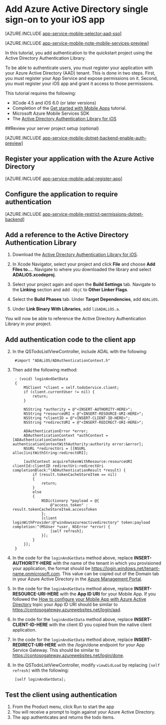 <properties 
        pageTitle="Authenticate users of your iOS app with Azure Active Directory Single Sign-On" 
        description="Learn how to log users into your iOS application with the Active Directory Authentication Library." 
        documentationCenter="Mobile" 
        authors="mattchenderson" 
        services="app-service\mobile" 
        manager="dwrede" />

<tags ms.service="app-service"
ms.workload="mobile"
ms.tgt_pltfrm="mobile-ios" 
ms.devlang="objective-c" 
ms.topic="article" 
ms.date="05/19/2015" 
ms.author="mahender" />

# Add Azure Active Directory single sign-on to your iOS app

[AZURE.INCLUDE [app-service-mobile-selector-aad-sso](../../includes/app-service-mobile-selector-aad-sso.md)]

[AZURE.INCLUDE [app-service-mobile-note-mobile-services-preview](../../includes/app-service-mobile-note-mobile-services-preview.md)]

In this tutorial, you add authentication to the quickstart project using the Active Directory Authentication Library.

To be able to authenticate users, you must register your application with your Azure Active Directory (AAD) tenant. This is done in two steps. First, you must register your App Service and expose permissions on it. Second, you must register your iOS app and grant it access to those permissions.

This tutorial requires the following:

* XCode 4.5 and iOS 6.0 (or later versions)
* Completion of the [Get started with Mobile Apps] tutorial.
* Microsoft Azure Mobile Services SDK
* The [Active Directory Authentication Library for iOS]

##<a name="review"></a>Review your server project setup (optional)

[AZURE.INCLUDE [app-service-mobile-dotnet-backend-enable-auth-preview](../../includes/app-service-mobile-dotnet-backend-enable-auth-preview.md)] 

## <a name="register-application"></a>Register your application with the Azure Active Directory

[AZURE.INCLUDE [app-service-mobile-adal-register-app](../../includes/app-service-mobile-adal-register-app.md)]

## <a name="require-authentication"></a>Configure the application to require authentication

[AZURE.INCLUDE [app-service-mobile-restrict-permissions-dotnet-backend](../../includes/app-service-mobile-restrict-permissions-dotnet-backend.md)] 

## <a name="add-adal"></a>Add a reference to the Active Directory Authentication Library

1. Download the [Active Directory Authentication Library for iOS].

2. In Xcode Navigator, select your project and click **File** and choose **Add Files to...**. Navigate to where you downloaded the library and select **ADALiOS.xcodeproj**.

3. Select your project again and open the **Build Settings** tab. Navigate to the **Linking** section and add `-ObjC` to **Other Linker Flags**.

4. Select the **Build Phases** tab. Under **Target Dependencies**, add `ADALiOS`.

5. Under **Link Binary With Libraries**, add `libADALiOS.a`.

You will now be able to reference the Active Directory Authentication Library in your project.

## <a name="add-authentication-code"></a>Add authentication code to the client app

2. In the QSTodoListViewController, include ADAL with the following:

        #import "ADALiOS/ADAuthenticationContext.h"

3. Then add the following method:

        - (void) loginAndGetData
        {
            MSClient *client = self.todoService.client;
            if (client.currentUser != nil) {
                return;
            }

            NSString *authority = @"<INSERT-AUTHORITY-HERE>";
            NSString *resourceURI = @"<INSERT-RESOURCE-URI-HERE>";
            NSString *clientID = @"<INSERT-CLIENT-ID-HERE>";
            NSString *redirectURI = @"<INSERT-REDIRECT-URI-HERE>";

            ADAuthenticationError *error;
            ADAuthenticationContext *authContext = [ADAuthenticationContext authenticationContextWithAuthority:authority error:&error];
            NSURL *redirectUri = [[NSURL alloc]initWithString:redirectURI];

            [authContext acquireTokenWithResource:resourceURI clientId:clientID redirectUri:redirectUri completionBlock:^(ADAuthenticationResult *result) {
                if (result.tokenCacheStoreItem == nil)
                {
                    return;
                }
                else
                {
                    NSDictionary *payload = @{
                        @"access_token" : result.tokenCacheStoreItem.accessToken
                    };
                    [client loginWithProvider:@"windowsazureactivedirectory" token:payload completion:^(MSUser *user, NSError *error) {
                        [self refresh];
                    }];
                }
            }];
        }

4. In the code for the `loginAndGetData` method above, replace **INSERT-AUTHORITY-HERE** with the name of the tenant in which you provisioned your application, the format should be https://login.windows.net/tenant-name.onmicrosoft.com. This value can be copied out of the Domain tab in your Azure Active Directory in the [Azure Management Portal].

5. In the code for the `loginAndGetData` method above, replace **INSERT-RESOURCE-URI-HERE** with the **App ID URI** for your Mobile App. If you followed the [How to configure your Mobile App with Azure Active Directory] topic your App ID URI should be similar to https://contosogateway.azurewebsites.net/login/aad.

6. In the code for the `loginAndGetData` method above, replace **INSERT-CLIENT-ID-HERE** with the client ID you copied from the native client application.

7. In the code for the `loginAndGetData` method above, replace **INSERT-REDIRECT-URI-HERE** with the /login/done endpoint for your App Service Gateway. This should be similar to https://contosogateway.azurewebsites.net/login/done.

8. In the QSTodoListViewController, modify `viewDidLoad` by replacing `[self refresh]` with the following:

        [self loginAndGetData];

## <a name="test-client"></a>Test the client using authentication

1. From the Product menu, click Run to start the app
2. You will receive a prompt to login against your Azure Active Directory.  
3. The app authenticates and returns the todo items.

<!-- URLs. -->
[How to configure your Mobile App with Azure Active Directory]: app-service-mobile-how-to-configure-active-directory-authentication-preview.md
[Azure Management Portal]: https://manage.windowsazure.com/
[Active Directory Authentication Library for iOS]: https://github.com/MSOpenTech/azure-activedirectory-library-for-ios
 [Get started with Mobile Apps]: app-service-mobile-dotnet-backend-ios-get-started-preview.md
 